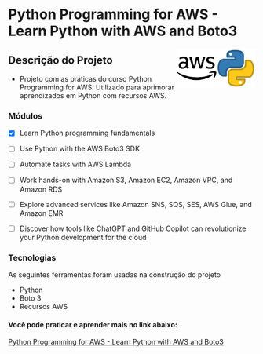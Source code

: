 <h1 > Python Programming for AWS - Learn Python with AWS and Boto3 </h1>

<img width="80" height="80" alt="Python Icon"
     src="/assets/4518857_python_icon.png" align="right">

<img width="80" height="80" alt="Python Icon"
     src="/assets/8546827_aws_icon.png" align="right">

## Descrição do Projeto

- Projeto com as práticas do curso Python Programming for AWS. Utilizado para aprimorar aprendizados em Python com recursos AWS.


### Módulos
- [x] Learn Python programming fundamentals

- [ ] Use Python with the AWS Boto3 SDK

- [ ] Automate tasks with AWS Lambda

- [ ] Work hands-on with Amazon S3, Amazon EC2, Amazon VPC, and Amazon RDS

- [ ] Explore advanced services like Amazon SNS, SQS, SES, AWS Glue, and Amazon EMR

- [ ] Discover how tools like ChatGPT and GitHub Copilot can revolutionize your Python development for the cloud

### Tecnologias
As seguintes ferramentas foram usadas na construção do projeto

- Python
- Boto 3
- Recursos AWS

#### Você pode praticar e aprender mais no link abaixo:
[Python Programming for AWS - Learn Python with AWS and Boto3](https://www.udemy.com/course/python-programming-for-aws-with-boto3/)

